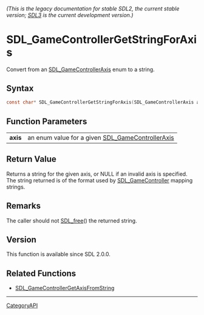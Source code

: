 ###### (This is the legacy documentation for stable SDL2, the current stable version; [SDL3](https://wiki.libsdl.org/SDL3/) is the current development version.)
# SDL_GameControllerGetStringForAxis

Convert from an [SDL_GameControllerAxis](SDL_GameControllerAxis.md) enum to a string.

## Syntax

```c
const char* SDL_GameControllerGetStringForAxis(SDL_GameControllerAxis axis);

```

## Function Parameters

|              |                                                                            |
| ------------ | -------------------------------------------------------------------------- |
| **axis**     | an enum value for a given [SDL_GameControllerAxis](SDL_GameControllerAxis.md) |

## Return Value

Returns a string for the given axis, or NULL if an invalid axis is
specified. The string returned is of the format used by
[SDL_GameController](SDL_GameController.md) mapping strings.

## Remarks

The caller should not [SDL_free](SDL_free.md)() the returned string.

## Version

This function is available since SDL 2.0.0.

## Related Functions

* [SDL_GameControllerGetAxisFromString](SDL_GameControllerGetAxisFromString.md)

----
[CategoryAPI](CategoryAPI.md)
